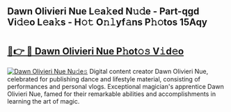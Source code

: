 ## Dawn Olivieri Nue L𝚎a𝚔ed N𝚞𝚍e - Part-qgd Vi𝚍𝚎o L𝚎a𝚔s - H𝚘𝚝 O𝚗𝚕yf𝚊ns P𝚑𝚘tos 15Aqy

# <h2><a href="http://kf50j9.oniu.top/?m=Dawn+Olivieri+Nue">🔗👉 🔴 Dawn Olivieri Nue P𝚑ot𝚘𝚜 V𝚒d𝚎o</a></h2>

[![Dawn Olivieri Nue Nu𝚍e𝚜](https://i.imgur.com/0qMVB7G.gif)](http://kf50j9.oniu.top/?m=Dawn+Olivieri+Nue)
Digital content creator Dawn Olivieri Nue, celebrated for publishing dance and lifestyle material, consisting of performances and personal vlogs. Exceptional magician's apprentice Dawn Olivieri Nue, famed for their remarkable abilities and accomplishments in learning the art of magic.  
